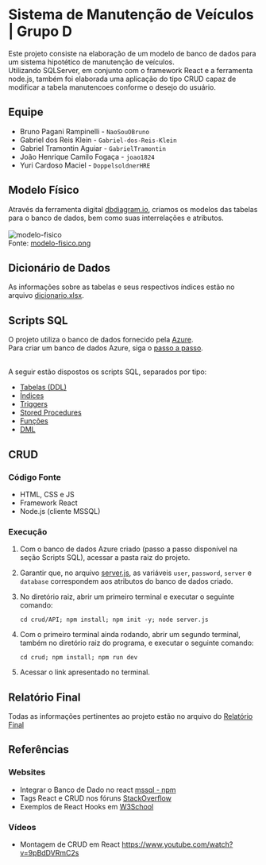# Sistema de Manutenção de Veículos | Grupo D
Este projeto consiste na elaboração de um modelo de banco de dados para um sistema hipotético de manutenção de veículos.
<br>
Utilizando SQLServer, em conjunto com o framework React e a ferramenta node.js, também foi elaborada uma aplicação do tipo CRUD
capaz de modificar a tabela manutencoes conforme o desejo do usuário.


## Equipe
- Bruno Pagani Rampinelli     - ```NaoSouOBruno```
- Gabriel dos Reis Klein      - ```Gabriel-dos-Reis-Klein```
- Gabriel Tramontin Aguiar    - ```GabrielTramontin```
- João Henrique Camilo Fogaça - ```joao1824```
- Yuri Cardoso Maciel         - ```DoppelsoldnerHRE```


## Modelo Físico
Através da ferramenta digital [dbdiagram.io](https://dbdiagram.io/), criamos os modelos das tabelas para o banco de dados, bem como suas interrelações e atributos.
<br><br>
![modelo-fisico](https://github.com/user-attachments/assets/248f93ff-6f0f-433a-9f26-ed28d499ce1c)
<br>
Fonte: [modelo-fisico.png](modelo_fisico/modelo-fisico.png)


## Dicionário de Dados
As informações sobre as tabelas e seus respectivos índices estão no arquivo [dicionario.xlsx](dicionario_tabelas/dicionario.xlsx).


## Scripts SQL
O projeto utiliza o banco de dados fornecido pela [Azure](https://azure.microsoft.com/pt-br/products/azure-sql/database).<br>
Para criar um banco de dados Azure, siga o [passo a passo](https://github.com/jlsilva01/sql-azure).<br><br>

A seguir estão dispostos os scripts SQL, separados por tipo:
- [Tabelas (DDL)](scripts/ddl/tabelas)
- [Índices](scripts/ddl/indices)
- [Triggers](scripts/ddl/triggers)
- [Stored Procedures](scripts/ddl/procedures)
- [Funções](scripts/ddl/funcoes)
- [DML](scripts/dml)

## CRUD
### Código Fonte
- HTML, CSS e JS
- Framework React
- Node.js (cliente MSSQL)

### Execução
1. Com o banco de dados Azure criado (passo a passo disponível na seção Scripts SQL), acessar a pasta raiz do projeto.
   
2. Garantir que, no arquivo [server.js](crud/API/server.js), as variáveis ```user```, ```password```, ```server``` e ```database``` correspondem aos atributos do banco de dados criado.
   
3. No diretório raiz, abrir um primeiro terminal e executar o seguinte comando:
    ```
    cd crud/API; npm install; npm init -y; node server.js
    ```
  
4. Com o primeiro terminal ainda rodando, abrir um segundo terminal, também no diretório raiz do programa, e executar o seguinte comando:
   ```
   cd crud; npm install; npm run dev
   ```
  
5. Acessar o link apresentado no terminal.

## Relatório Final

Todas as informações pertinentes ao projeto estão no arquivo do [Relatório Final](https://github.com/joao1824/Sistema-de-Manutencao-de-Veiculos/blob/main/relatorio-final/relat%C3%B3rio.pdf)


## Referências
### Websites
- Integrar o Banco de Dado no react [mssql - npm](https://www.npmjs.com/package/mssql)
- Tags React e CRUD nos fóruns [StackOverflow](https://stackoverflow.com/search?q=react+crud)
- Exemplos de React Hooks em [W3School](https://www.w3schools.com/react/react_hooks.asp)
### Vídeos
- Montagem de CRUD em React https://www.youtube.com/watch?v=9pBdDVRmC2s

